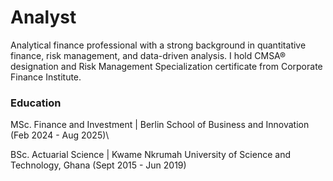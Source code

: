 # Analyst

Analytical finance professional with a strong background in quantitative finance, risk management, and data-driven analysis. I hold CMSA® designation and Risk Management Specialization certificate from Corporate Finance Institute.

### Education
MSc. Finance and Investment | Berlin School of Business and Innovation (Feb 2024 - Aug 2025)\

BSc. Actuarial Science | Kwame Nkrumah University of Science and Technology, Ghana (Sept 2015 - Jun 2019)

### 
